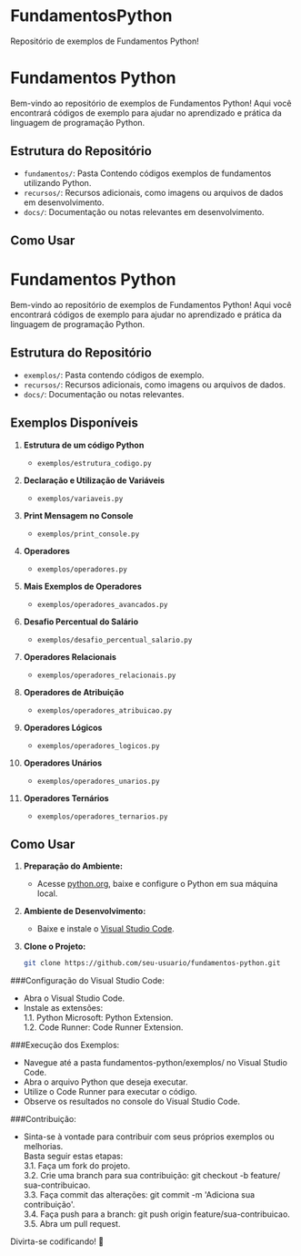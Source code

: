# FundamentosPython
Repositório de exemplos de Fundamentos Python!

# Fundamentos Python

Bem-vindo ao repositório de exemplos de Fundamentos Python! Aqui você encontrará códigos de exemplo para ajudar no aprendizado e prática da linguagem de programação Python.

## Estrutura do Repositório

- `fundamentos/`: Pasta Contendo códigos exemplos de fundamentos utilizando Python.
- `recursos/`: Recursos adicionais, como imagens ou arquivos de dados em desenvolvimento.
- `docs/`: Documentação ou notas relevantes em desenvolvimento.

## Como Usar
# Fundamentos Python

Bem-vindo ao repositório de exemplos de Fundamentos Python! Aqui você encontrará códigos de exemplo para ajudar no aprendizado e prática da linguagem de programação Python.

## Estrutura do Repositório

- `exemplos/`: Pasta contendo códigos de exemplo.
- `recursos/`: Recursos adicionais, como imagens ou arquivos de dados.
- `docs/`: Documentação ou notas relevantes.

## Exemplos Disponíveis

1. **Estrutura de um código Python**
   - `exemplos/estrutura_codigo.py`

2. **Declaração e Utilização de Variáveis**
   - `exemplos/variaveis.py`

3. **Print Mensagem no Console**
   - `exemplos/print_console.py`

4. **Operadores**
   - `exemplos/operadores.py`

5. **Mais Exemplos de Operadores**
   - `exemplos/operadores_avancados.py`

6. **Desafio Percentual do Salário**
   - `exemplos/desafio_percentual_salario.py`

7. **Operadores Relacionais**
   - `exemplos/operadores_relacionais.py`

8. **Operadores de Atribuição**
   - `exemplos/operadores_atribuicao.py`

9. **Operadores Lógicos**
   - `exemplos/operadores_logicos.py`

10. **Operadores Unários**
    - `exemplos/operadores_unarios.py`

11. **Operadores Ternários**
    - `exemplos/operadores_ternarios.py`

## Como Usar

1. **Preparação do Ambiente:**
   - Acesse [python.org](https://www.python.org/), baixe e configure o Python em sua máquina local.

2. **Ambiente de Desenvolvimento:**
   - Baixe e instale o [Visual Studio Code](https://code.visualstudio.com/).

3. **Clone o Projeto:**
   ```bash
   git clone https://github.com/seu-usuario/fundamentos-python.git

###Configuração do Visual Studio Code:

* Abra o Visual Studio Code.
* Instale as extensões: <br />
1.1. Python Microsoft: Python Extension.<br />
1.2. Code Runner: Code Runner Extension.

###Execução dos Exemplos:

* Navegue até a pasta fundamentos-python/exemplos/ no Visual Studio Code.
* Abra o arquivo Python que deseja executar.
* Utilize o Code Runner para executar o código.
* Observe os resultados no console do Visual Studio Code.

###Contribuição:
* Sinta-se à vontade para contribuir com seus próprios exemplos ou melhorias. <br />
  Basta seguir estas etapas:<br />
   3.1. Faça um fork do projeto.<br />
   3.2. Crie uma branch para sua contribuição: git checkout -b feature/<br /> sua-contribuicao.<br />
   3.3. Faça commit das alterações: git commit -m 'Adiciona sua contribuição'.<br />
   3.4. Faça push para a branch: git push origin feature/sua-contribuicao.<br />
   3.5. Abra um pull request.<br />

Divirta-se codificando! 🚀